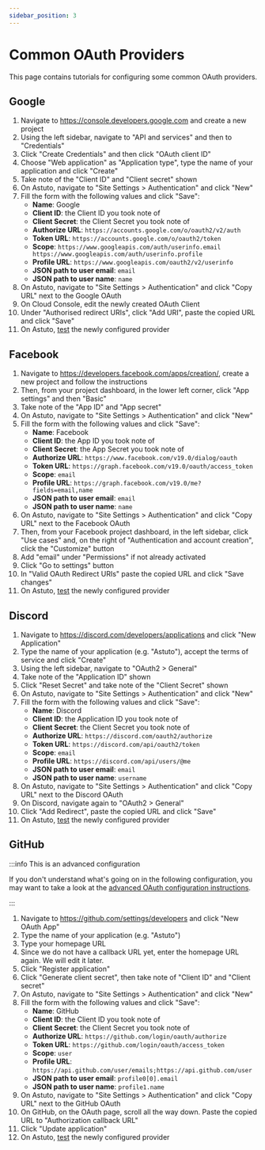 ```yaml
---
sidebar_position: 3
---
```


# Common OAuth Providers

This page contains tutorials for configuring some common OAuth providers.

## Google

1. Navigate to https://console.developers.google.com and create a new project
2. Using the left sidebar, navigate to "API and services" and then to "Credentials"
3. Click "Create Credentials" and then click "OAuth client ID"
4. Choose "Web application" as "Application type", type the name of your application and click "Create"
5. Take note of the "Client ID" and "Client secret" shown
6. On Astuto, navigate to "Site Settings > Authentication" and click "New"
7. Fill the form with the following values and click "Save":
   - **Name**: Google
   - **Client ID**: the Client ID you took note of
   - **Client Secret**: the Client Secret you took note of
   - **Authorize URL**: `https://accounts.google.com/o/oauth2/v2/auth`
   - **Token URL**: `https://accounts.google.com/o/oauth2/token`
   - **Scope**: `https://www.googleapis.com/auth/userinfo.email https://www.googleapis.com/auth/userinfo.profile`
   - **Profile URL**: `https://www.googleapis.com/oauth2/v2/userinfo`
   - **JSON path to user email**: `email`
   - **JSON path to user name**: `name`
8. On Astuto, navigate to "Site Settings > Authentication" and click "Copy URL" next to the Google OAuth
9. On Cloud Console, edit the newly created OAuth Client
10. Under "Authorised redirect URIs", click "Add URI", paste the copied URL and click "Save"
11. On Astuto, [test](./oauth-configuration-basics.md#oauth-test) the newly configured provider

## Facebook

1. Navigate to https://developers.facebook.com/apps/creation/, create a new project and follow the instructions
2. Then, from your project dashboard, in the lower left corner, click "App settings" and then "Basic"
3. Take note of the "App ID" and "App secret"
4. On Astuto, navigate to "Site Settings > Authentication" and click "New"
5. Fill the form with the following values and click "Save":
   - **Name**: Facebook
   - **Client ID**: the App ID you took note of
   - **Client Secret**: the App Secret you took note of
   - **Authorize URL**: `https://www.facebook.com/v19.0/dialog/oauth`
   - **Token URL**: `https://graph.facebook.com/v19.0/oauth/access_token`
   - **Scope**: `email`
   - **Profile URL**: `https://graph.facebook.com/v19.0/me?fields=email,name`
   - **JSON path to user email**: `email`
   - **JSON path to user name**: `name`
6. On Astuto, navigate to "Site Settings > Authentication" and click "Copy URL" next to the Facebook OAuth
7. Then, from your Facebook project dashboard, in the left sidebar, click "Use cases" and, on the right of "Authentication and account creation", click the "Customize" button
8. Add "email" under "Permissions" if not already activated
9. Click "Go to settings" button
10. In "Valid OAuth Redirect URIs" paste the copied URL and click "Save changes"
11. On Astuto, [test](./oauth-configuration-basics.md#oauth-test) the newly configured provider

## Discord

1. Navigate to https://discord.com/developers/applications and click "New Application"
2. Type the name of your application (e.g. "Astuto"), accept the terms of service and click "Create"
3. Using the left sidebar, navigate to "OAuth2 > General"
4. Take note of the "Application ID" shown
5. Click "Reset Secret" and take note of the "Client Secret" shown
6. On Astuto, navigate to "Site Settings > Authentication" and click "New"
7. Fill the form with the following values and click "Save":
   - **Name**: Discord
   - **Client ID**: the Application ID you took note of
   - **Client Secret**: the Client Secret you took note of
   - **Authorize URL**: `https://discord.com/oauth2/authorize`
   - **Token URL**: `https://discord.com/api/oauth2/token`
   - **Scope**: `email`
   - **Profile URL**: `https://discord.com/api/users/@me`
   - **JSON path to user email**: `email`
   - **JSON path to user name**: `username`
8. On Astuto, navigate to "Site Settings > Authentication" and click "Copy URL" next to the Discord OAuth
9. On Discord, navigate again to "OAuth2 > General"
10. Click "Add Redirect", paste the copied URL and click "Save"
11. On Astuto, [test](./oauth-configuration-basics.md#oauth-test) the newly configured provider

## GitHub

:::info This is an advanced configuration

If you don't understand what's going on in the following configuration, you may want to take a look at the [advanced OAuth configuration instructions](./oauth-configuration-advanced.md#requesting-user-data-from-multiple-endpoints).

:::

1. Navigate to https://github.com/settings/developers and click "New OAuth App"
2. Type the name of your application (e.g. "Astuto")
3. Type your homepage URL
4. Since we do not have a callback URL yet, enter the homepage URL again. We will edit it later.
5. Click "Register application"
6. Click "Generate client secret", then take note of "Client ID" and "Client secret"
7. On Astuto, navigate to "Site Settings > Authentication" and click "New"
8. Fill the form with the following values and click "Save":
   - **Name**: GitHub
   - **Client ID**: the Client ID you took note of
   - **Client Secret**: the Client Secret you took note of
   - **Authorize URL**: `https://github.com/login/oauth/authorize`
   - **Token URL**: `https://github.com/login/oauth/access_token`
   - **Scope**: `user`
   - **Profile URL**: `https://api.github.com/user/emails;https://api.github.com/user`
   - **JSON path to user email**: `profile0[0].email`
   - **JSON path to user name**: `profile1.name`
9. On Astuto, navigate to "Site Settings > Authentication" and click "Copy URL" next to the GitHub OAuth
10. On GitHub, on the OAuth page, scroll all the way down. Paste the copied URL to "Authorization callback URL"
11. Click "Update application"
12. On Astuto, [test](./oauth-configuration-basics.md#oauth-test) the newly configured provider
